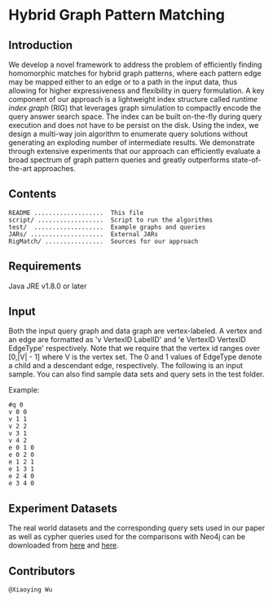 # Hybrid Graph Pattern Matching
## Introduction
We develop a novel framework  to address the problem of efficiently finding homomorphic matches for hybrid graph patterns, where each pattern edge may be mapped either to an edge or to a path in the input data, thus allowing for higher expressiveness and flexibility in query formulation.  A key component of our approach is a lightweight index structure called *runtime index graph* (RIG) that leverages graph simulation to compactly encode the query answer search space.  The index can be built on-the-fly during query execution and does not have to be persist on the disk. Using the index, we design a multi-way join algorithm to enumerate query solutions without generating an exploding number of intermediate results. We demonstrate through extensive experiments that our approach can efficiently evaluate a broad spectrum of graph pattern queries and greatly outperforms state-of-the-art approaches.


## Contents

    README ...................  This file
    script/ ..................  Script to run the algorithms
    test/  ...................  Example graphs and queries
    JARs/ ....................  External JARs
    RigMatch/ ................  Sources for our approach


## Requirements

Java JRE v1.8.0 or later

## Input
Both the input query graph and data graph are vertex-labeled. A vertex and an edge are formatted
as 'v VertexID LabelID' and 'e VertexID VertexID EdgeType' respectively. Note that we require that the vertex
id ranges over [0,|V| - 1] where V is the vertex set. The 0 and 1 values of EdgeType denote a child and a descendant edge, respectively. The following is an input sample. You can also find sample data sets and query sets in the test folder.

Example:

```
#q 0
v 0 0 
v 1 1 
v 2 2 
v 3 1 
v 4 2 
e 0 1 0
e 0 2 0
e 1 2 1 
e 1 3 1
e 2 4 0
e 3 4 0
```

## Experiment Datasets

The real world datasets and the corresponding query sets used in our paper as well as cypher queries used for the comparisons with Neo4j can be downloaded from [here](https://drive.google.com/drive/folders/1_-pXpQFY8QvryA5wP6Flk3-bZ-AuUbOs?usp=sharing) and [here](https://github.com/RapidsAtHKUST/RapidMatch).

## Contributors

    @Xiaoying Wu
